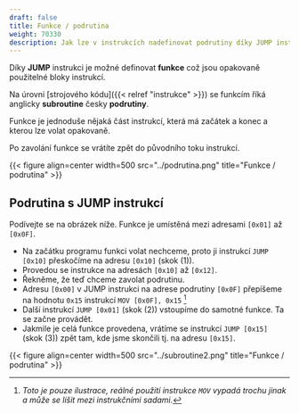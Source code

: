 ```yaml
---
draft: false
title: Funkce / podrutina
weight: 70330
description: Jak lze v instrukcích nadefinovat podrutiny díky JUMP instrukci
---
```


Díky **JUMP** instrukci je možné definovat **funkce** což jsou opakovaně použitelné bloky instrukcí. 

Na úrovni [strojového kódu]({{< relref "instrukce" >}}) se funkcím říká anglicky **subroutine** česky **podrutiny**.

Funkce je jednoduše nějaká část instrukcí, která má začátek a konec a kterou lze volat opakovaně. 

Po zavolání funkce se vrátíte zpět do původního toku instrukcí.

{{< figure align=center width=500 src="../podrutina.png" title="Funkce / podrutina" >}}

## Podrutina s JUMP instrukcí

Podívejte se na obrázek níže. Funkce je umístěná mezi adresami `[0x01]` až `[0x0F]`.

- Na začátku programu funkci volat nechceme, proto ji instrukcí `JUMP [0x10]` přeskočíme na adresu `[0x10]` (skok (1)).
- Provedou se instrukce na adresách `[0x10]` až `[0x12]`.
- Řekněme, že teď chceme zavolat podrutinu.
- Adresu `[0x00]` v JUMP instrukci na adrese podrutiny `[0x0F]` přepíšeme na hodnotu `0x15` instrukcí `MOV [0x0F], 0x15` [^m] 
- Další instrukcí `JUMP [0x01]` (skok (2)) vstoupíme do samotné funkce. Ta se začne provádět.
- Jakmile je celá funkce provedena, vrátíme se instrukcí `JUMP [0x15]` (skok (3)) zpět tam, kde jsme skončili tj. na adresu `[0x15]`.

{{< figure align=center width=500 src="../subroutine2.png" title="Funkce / podrutina" >}}

[^m]: *Toto je pouze ilustrace, reálné použití instrukce `MOV` vypadá trochu jinak a může se lišit mezi instrukčními sadami.*